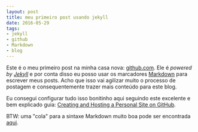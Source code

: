 ```yaml
---
layout: post
title: meu primeiro post usando jekyll
date: 2016-05-29
tags:
- jekyll
- github
- Markdown
- blog
---
```


Este é o meu primeiro post na minha casa nova: [github.com](https://github.com).
Ele é *powered by [Jekyll](http://jekyllrb.com)* e por conta disso eu posso
usar os marcadores [Markdown](https://github.com/adam-p/markdown-here/wiki/Markdown-Cheatsheet)
para escrever meus posts. Acho que isso vai agilizar muito o processo de
postagem e consequentemente trazer mais conteúdo para este blog.

Eu consegui configurar tudo isso bonitinho aqui seguindo este excelente e bem
explicado guia: [Creating and Hosting a Personal Site on GitHub](http://jmcglone.com/guides/github-pages/).

BTW: uma "cola" para a sintaxe Markdown muito boa pode ser encontrada
[aqui](http://packetlife.net/media/library/16/Markdown.pdf).
